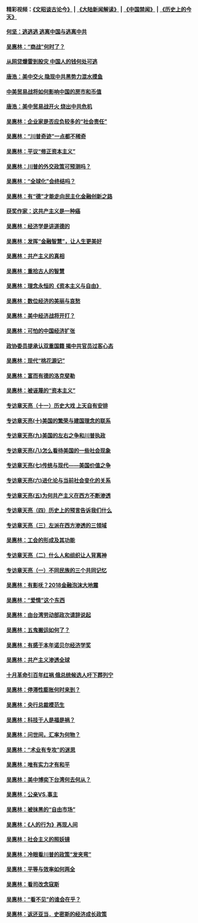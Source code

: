 #### 精彩视频：[《文昭谈古论今》](https://github.com/gfw-breaker/wenzhao/blob/master/README.md?t=11170931) | [《大陆新闻解读》](https://github.com/gfw-breaker/ntdtv-comedy/blob/master/README.md?t=11170931) | [《中国禁闻》](https://github.com/gfw-breaker/ntdtv-news/blob/master/README.md?t=11170931) | [《历史上的今天》](https://github.com/gfw-breaker/today-in-history/blob/master/README.md?t=11170931) 

#### [何坚：逃逃逃 逃离中国与逃离中共](../pages/nsc423/n10592891.md?t=11170931) 

#### [吴惠林：“商战”何时了？](../pages/nsc423/n10573558.md?t=11170931) 

#### [从网贷爆雷到股灾 中国人的钱何处可逃](../pages/nsc423/n10572800.md?t=11170931) 

#### [唐浩：美中交火 隐现中共黑势力混水摸鱼](../pages/nsc423/n10544040.md?t=11170931) 

#### [中美贸易战将如何影响中国的房市和币值](../pages/nsc423/n10543697.md?t=11170931) 

#### [唐浩：美中贸易战开火 烧出中共危机](../pages/nsc423/n10540126.md?t=11170931) 

#### [吴惠林：企业家是否应负较多的“社会责任”](../pages/nsc423/n10535022.md?t=11170931) 

#### [吴惠林：“川普奇迹”一点都不稀奇](../pages/nsc423/n10512808.md?t=11170931) 

#### [吴惠林：平议“修正资本主义”](../pages/nsc423/n10495724.md?t=11170931) 

#### [吴惠林：川普的外交政策可预测吗？](../pages/nsc423/n10462387.md?t=11170931) 

#### [吴惠林：“全球化”会终结吗？](../pages/nsc423/n10452838.md?t=11170931) 

#### [吴惠林：有“德”才能走向民主化金融创新之路](../pages/nsc423/n10432292.md?t=11170931) 

#### [获奖作家：这共产主义是一种癌](../pages/nsc423/n10431541.md?t=11170931) 

#### [吴惠林：经济学是讲道德的](../pages/nsc423/n10398014.md?t=11170931) 

#### [吴惠林：发挥“金融智慧”，让人生更美好](../pages/nsc423/n10375019.md?t=11170931) 

#### [吴惠林：共产主义的真相](../pages/nsc423/n10351394.md?t=11170931) 

#### [吴惠林：重拾古人的智慧](../pages/nsc423/n10337691.md?t=11170931) 

#### [吴惠林：理念永恒的《资本主义与自由》](../pages/nsc423/n10316274.md?t=11170931) 

#### [吴惠林：数位经济的美丽与哀愁](../pages/nsc423/n10292946.md?t=11170931) 

#### [吴惠林：美中经济战将开打？](../pages/nsc423/n10258825.md?t=11170931) 

#### [吴惠林：可怕的中国经济扩张](../pages/nsc423/n10219147.md?t=11170931) 

#### [政协委员提承认双重国籍 揭中共官员过客心态](../pages/nsc423/n10208809.md?t=11170931) 

#### [吴惠林：现代“桃花源记”](../pages/nsc423/n10185234.md?t=11170931) 

#### [吴惠林：富而有德的洛克斐勒](../pages/nsc423/n10142264.md?t=11170931) 

#### [吴惠林：被诬蔑的“资本主义”](../pages/nsc423/n10124816.md?t=11170931) 

#### [专访章天亮（十一）历史大戏 上天自有安排](../pages/nsc423/n10094905.md?t=11170931) 

#### [专访章天亮(十)美国的繁荣与建国理念的联系](../pages/nsc423/n10094899.md?t=11170931) 

#### [专访章天亮(九)美国的左右之争和川普执政](../pages/nsc423/n10094889.md?t=11170931) 

#### [专访章天亮(八)怎么看待美国的一些社会现象](../pages/nsc423/n10094857.md?t=11170931) 

#### [专访章天亮(七)传统与现代——美国价值之争](../pages/nsc423/n10093140.md?t=11170931) 

#### [专访章天亮(六)进化论与当前社会变化的关系](../pages/nsc423/n10092036.md?t=11170931) 

#### [专访章天亮(五)为何共产主义在西方不断渗透](../pages/nsc423/n10083620.md?t=11170931) 

#### [专访章天亮（四）历史上的预言告诉我们什么](../pages/nsc423/n10083606.md?t=11170931) 

#### [专访章天亮（三）左派在西方渗透的三领域](../pages/nsc423/n10081115.md?t=11170931) 

#### [吴惠林：工会的形成及其功能](../pages/nsc423/n10080633.md?t=11170931) 

#### [专访章天亮（二）什么人和组织让人背离神](../pages/nsc423/n10076637.md?t=11170931) 

#### [专访章天亮（一）不同民族的三个共同记忆](../pages/nsc423/n10074188.md?t=11170931) 

#### [吴惠林：有影呒？2018金融泡沫大地震](../pages/nsc423/n10040534.md?t=11170931) 

#### [吴惠林：“爱情”这个东西](../pages/nsc423/n10019423.md?t=11170931) 

#### [吴惠林：由台湾劳动部政次请辞说起](../pages/nsc423/n9979679.md?t=11170931) 

#### [吴惠林：五鬼搬运如何了？](../pages/nsc423/n9925338.md?t=11170931) 

#### [吴惠林：有感于本年诺贝尔经济学奖](../pages/nsc423/n9871883.md?t=11170931) 

#### [吴惠林：共产主义渗透全球](../pages/nsc423/n9812748.md?t=11170931) 

#### [十月革命引百年红祸 俄总统候选人吁下葬列宁](../pages/nsc423/n9810182.md?t=11170931) 

#### [吴惠林：停滞性膨胀何时来到？](../pages/nsc423/n9764136.md?t=11170931) 

#### [吴惠林：央行总裁模范生](../pages/nsc423/n9728134.md?t=11170931) 

#### [吴惠林：科技于人是福是祸？](../pages/nsc423/n9672982.md?t=11170931) 

#### [吴惠林：问世间，汇率为何物？](../pages/nsc423/n9621788.md?t=11170931) 

#### [吴惠林：“术业有专攻”的迷思](../pages/nsc423/n9580363.md?t=11170931) 

#### [吴惠林：唯有实力才有和平](../pages/nsc423/n9529599.md?t=11170931) 

#### [吴惠林：美中博奕下台湾何去何从？](../pages/nsc423/n9483598.md?t=11170931) 

#### [吴惠林：公亲VS.事主](../pages/nsc423/n9425637.md?t=11170931) 

#### [吴惠林：被抹黑的“自由市场”](../pages/nsc423/n9351545.md?t=11170931) 

#### [吴惠林：《人的行为》再现人间](../pages/nsc423/n9296339.md?t=11170931) 

#### [吴惠林：社会主义的照妖镜](../pages/nsc423/n9243460.md?t=11170931) 

#### [吴惠林：冷眼看川普的政策“发夹弯”](../pages/nsc423/n9120684.md?t=11170931) 

#### [吴惠林：平等与效率如何两全](../pages/nsc423/n9075430.md?t=11170931) 

#### [吴惠林：看司改念寇斯](../pages/nsc423/n9024915.md?t=11170931) 

#### [吴惠林：“看不见”的谁会在乎？](../pages/nsc423/n8977488.md?t=11170931) 

#### [吴惠林：返还亚当．史密斯的经济成长政策](../pages/nsc423/n8931896.md?t=11170931) 

